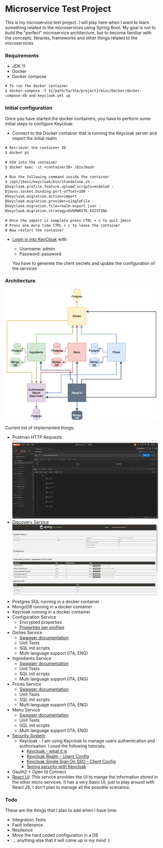 # Microservice Test Project
This is my microservice test project. I will play here when I want to learn something related to the microservices using Spring Boot. My goal is not to build the "perfect" microservice architecture, but to become familiar with the concepts, libraries, frameworks and other things related to the microservices.

### Requirements
* JDK 11
* Docker
* Docker compose


~~~~
# To run the docker container
$ docker-compose -f ${/path/to/the/project}/misc/Docker/docker-compose-db-and-keycloak.yml up
~~~~

### Initial configuration
Once you have started the docker containers, you have to perform some initial steps to configure Keycloak:

* Connect to the Docker container that is running the Keycloak server and import the initial realm
~~~~
# Retriever the container ID
$ docker ps

# SSH into the container
$ docker exec -it <containerID> /bin/bash

# Run the following command inside the container
$ /opt/jboss/keycloak/bin/standalone.sh -Dkeycloak.profile.feature.upload_scripts=enabled -Djboss.socket.binding.port-offset=100 -Dkeycloak.migration.action=import -Dkeycloak.migration.provider=singleFile -Dkeycloak.migration.file=realm-export.json -Dkeycloak.migration.strategy=OVERWRITE_EXISTING

# Once the import is complete press CTRL + c to quit jboss
# Press one more time CTRL + c to leave the container
# Now restart the container
~~~~


* [Login in into KeyCloak](http://localhost:8091) with:
  * Username: admin
  * Password: password
  
  You have to generete the client secrets and update the configuration of the services


### Architecture
![Architecture](./misc/images/Microservices_Diagram.png)

Current list of implemented things:

* Postman HTTP Requests ![Postman](./misc/images/Postman.png)
* [Discovery Service](http://localhost:8761/) ![Eureka](./misc/images/Eureka.png)
* Postgres SQL running in a docker container
* MongoDB running in a docker container
* Keycloak running in a docker container
* Configuration Service
  * Encrypted properties
  * [Properties per profiles](http://localhost:8888/marco-react-ui/default)
* Dishes Service
  * [Swagger documentation](http://localhost:8081/dishes/swagger-ui.html)
  * Unit Tests
  * SQL init scripts
  * Multi language support (ITA, ENG)
* Ingredients Service
  * [Swagger documentation](http://localhost:8082/ingredients/swagger-ui.html)
  * Unit Tests
  * SQL init scripts
  * Multi language support (ITA, ENG)
* Prices Service
  * [Swagger documentation](http://localhost:8083/prices/swagger-ui.html)
  * Unit Tests
  * SQL init scripts
  * Multi language support (ITA, ENG)
* Menu Service
  * [Swagger documentation](http://localhost:8084/menus/swagger-ui.html)
  * Unit Tests
  * SQL init scripts
  * Multi language support (ITA, ENG)
* [Security System](http://localhost:8091/auth/)
  * Keycloak - I am using Keycloak to manage users authentication and authorisation. I used the following tutorials:
    * [Keycloak - what it is](https://www.youtube.com/watch?v=KrOd5wIkqls)
    * [Keycloak Realm - Users Config](https://www.thomasvitale.com/keycloak-configuration-authentication-authorisation/)
    * [Keycloak Single Sign On SSO - Client Config](https://www.thomasvitale.com/keycloak-authentication-flow-sso-client/)
    * [Spring security with Keycloak](https://www.thomasvitale.com/spring-security-keycloak/)
* Oauth2 + Open Id Connect
* [React UI](http://localhost:8086/reactui/): This service provides the UI to mange the information stored in the other micro services. It has a very basic UI, just to play around with React JS, I don't plan to manage all the possible scenarios.

### Todo
These are the things that I plan to add when I have time:

* Integration Tests
* Fault tollerance
* Resilience
* Move the hard coded configuration in a DB
* ... anything else that it will come up in my mind :)
